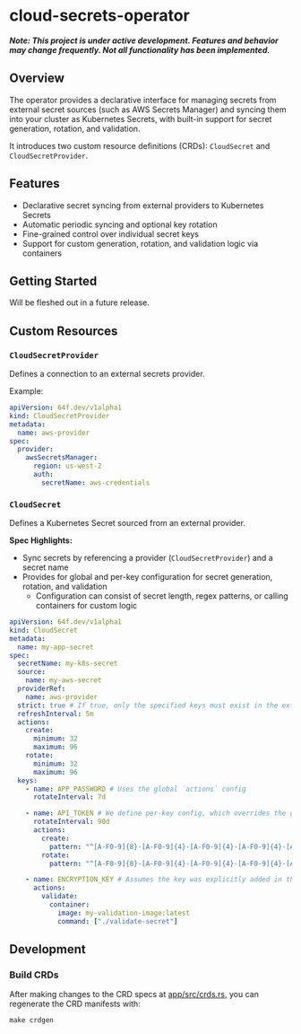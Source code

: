 # cloud-secrets-operator

**_Note: This project is under active development. Features and behavior may change frequently. Not all functionality has been implemented._**

## Overview

The operator provides a declarative interface for managing secrets from external secret sources (such as AWS Secrets Manager) and syncing them into your cluster as Kubernetes Secrets, with built-in support for secret generation, rotation, and validation.

It introduces two custom resource definitions (CRDs): `CloudSecret` and `CloudSecretProvider`.

## Features

- Declarative secret syncing from external providers to Kubernetes Secrets
- Automatic periodic syncing and optional key rotation
- Fine-grained control over individual secret keys
- Support for custom generation, rotation, and validation logic via containers

## Getting Started

Will be fleshed out in a future release.

## Custom Resources

### `CloudSecretProvider`

Defines a connection to an external secrets provider.

Example:
```yaml
apiVersion: 64f.dev/v1alpha1
kind: CloudSecretProvider
metadata:
  name: aws-provider
spec:
  provider:
    awsSecretsManager:
      region: us-west-2
      auth:
        secretName: aws-credentials
```

### `CloudSecret`

Defines a Kubernetes Secret sourced from an external provider.

**Spec Highlights:**
- Sync secrets by referencing a provider (`CloudSecretProvider`) and a secret name
- Provides for global and per-key configuration for secret generation, rotation, and validation
  - Configuration can consist of secret length, regex patterns, or calling containers for custom logic

```yaml
apiVersion: 64f.dev/v1alpha1
kind: CloudSecret
metadata:
  name: my-app-secret
spec:
  secretName: my-k8s-secret
  source:
    name: my-aws-secret
  providerRef:
    name: aws-provider
  strict: true # If true, only the specified keys must exist in the external source
  refreshInterval: 5m
  actions:
    create:
      minimum: 32
      maximum: 96
    rotate:
      minimum: 32
      maximum: 96
  keys:
    - name: APP_PASSWORD # Uses the global `actions` config
      rotateInterval: 7d

    - name: API_TOKEN # We define per-key config, which overrides the global config
      rotateInterval: 90d
      actions:
        create:
          pattern: "^[A-F0-9]{8}-[A-F0-9]{4}-[A-F0-9]{4}-[A-F0-9]{4}-[A-F0-9]{12}$"
        rotate:
          pattern: "^[A-F0-9]{8}-[A-F0-9]{4}-[A-F0-9]{4}-[A-F0-9]{4}-[A-F0-9]{12}$"

    - name: ENCRYPTION_KEY # Assumes the key was explicitly added in the external source. Won't be automatically rotated.
      actions:
        validate:
          container:
            image: my-validation-image:latest
            command: ["./validate-secret"]
```

## Development

### Build CRDs

After making changes to the CRD specs at [app/src/crds.rs](app/src/crds.rs), you can regenerate the CRD manifests with:

```shell
make crdgen
```
